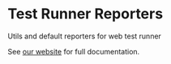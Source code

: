 # Test Runner Reporters

Utils and default reporters for web test runner

See [our website](https://modern-web.dev/docs/test-runner/reporters/overview/) for full documentation.
